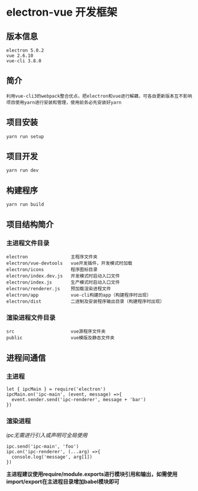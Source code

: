 # electron-vue 开发框架

## 版本信息 
```
electron 5.0.2 
vue 2.6.10 
vue-cli 3.8.0
```
## 简介 
```
利用vue-cli3的webpack整合优点，把electron和vue进行解藕，可各自更新版本互不影响
项目使用yarn进行安装和管理，使用前务必先安装好yarn
```
## 项目安装
```
yarn run setup
```

## 项目开发
```
yarn run dev
```

## 构建程序
```
yarn run build
```
## 项目结构简介
### 主进程文件目录
```
electron                主程序文件夹
electron/vue-devtools   vue开发插件，开发模式时加载
electron/icons          程序图标目录
electron/index.dev.js   开发模式时启动入口文件
electron/index.js       生产模式时启动入口文件
electron/renderer.js    预加载渲染进程文件
electron/app            vue-cli构建的app（构建程序时出现）
electron/dist           二进制及安装程序输出目录（构建程序时出现）
```
### 渲染进程文件目录
```
src                     vue源程序文件夹
public                  vue模版及静态文件夹
```
##  进程间通信
### 主进程
```
let { ipcMain } = require('electron')
ipcMain.on('ipc-main', (event, message) =>{
  event.sender.send('ipc-renderer', message + 'bar')
})
```
### 渲染进程
*ipc无需进行引入或声明可全局使用*
```
ipc.send('ipc-main', 'foo')
ipc.on('ipc-renderer', (...arg) =>{
  console.log('message', arg[1])
})
```
__主进程建议使用require/module.exports进行模块引用和输出，如需使用import/export在主进程目录增加babel模块即可__